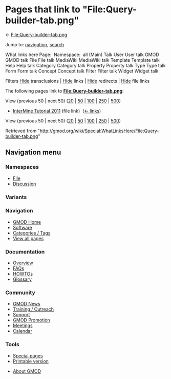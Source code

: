<div id="mw-page-base" class="noprint">

</div>

<div id="mw-head-base" class="noprint">

</div>

<div id="content" class="mw-body" role="main">

<span id="top"></span>

<div id="mw-js-message" style="display:none;">

</div>



# <span dir="auto">Pages that link to "File:Query-builder-tab.png"</span>

<div id="bodyContent">

<div id="contentSub">

←
[File:Query-builder-tab.png](/wiki/File:Query-builder-tab.png "File:Query-builder-tab.png")

</div>

<div id="jump-to-nav" class="mw-jump">

Jump to: [navigation](#mw-navigation), [search](#p-search)

</div>

<div id="mw-content-text">

What links here Page:  Namespace:  all (Main) Talk User User talk GMOD
GMOD talk File File talk MediaWiki MediaWiki talk Template Template talk
Help Help talk Category Category talk Property Property talk Type Type
talk Form Form talk Concept Concept talk Filter Filter talk Widget
Widget talk

Filters
[Hide](/mediawiki/index.php?title=Special:WhatLinksHere/File:Query-builder-tab.png&hidetrans=1 "Special:WhatLinksHere/File:Query-builder-tab.png")
transclusions \|
[Hide](/mediawiki/index.php?title=Special:WhatLinksHere/File:Query-builder-tab.png&hidelinks=1 "Special:WhatLinksHere/File:Query-builder-tab.png")
links \|
[Hide](/mediawiki/index.php?title=Special:WhatLinksHere/File:Query-builder-tab.png&hideredirs=1 "Special:WhatLinksHere/File:Query-builder-tab.png")
redirects \|
[Hide](/mediawiki/index.php?title=Special:WhatLinksHere/File:Query-builder-tab.png&hideimages=1 "Special:WhatLinksHere/File:Query-builder-tab.png")
file links

The following pages link to
**[File:Query-builder-tab.png](/wiki/File:Query-builder-tab.png "File:Query-builder-tab.png")**:

View (previous 50 \| next 50)
([20](/mediawiki/index.php?title=Special:WhatLinksHere/File:Query-builder-tab.png&limit=20 "Special:WhatLinksHere/File:Query-builder-tab.png")
\|
[50](/mediawiki/index.php?title=Special:WhatLinksHere/File:Query-builder-tab.png&limit=50 "Special:WhatLinksHere/File:Query-builder-tab.png")
\|
[100](/mediawiki/index.php?title=Special:WhatLinksHere/File:Query-builder-tab.png&limit=100 "Special:WhatLinksHere/File:Query-builder-tab.png")
\|
[250](/mediawiki/index.php?title=Special:WhatLinksHere/File:Query-builder-tab.png&limit=250 "Special:WhatLinksHere/File:Query-builder-tab.png")
\|
[500](/mediawiki/index.php?title=Special:WhatLinksHere/File:Query-builder-tab.png&limit=500 "Special:WhatLinksHere/File:Query-builder-tab.png"))

- [InterMine Tutorial
  2011](/wiki/InterMine_Tutorial_2011 "InterMine Tutorial 2011") (file
  link) ‎ <span class="mw-whatlinkshere-tools">([←
  links](/mediawiki/index.php?title=Special:WhatLinksHere&target=InterMine+Tutorial+2011 "Special:WhatLinksHere"))</span>

View (previous 50 \| next 50)
([20](/mediawiki/index.php?title=Special:WhatLinksHere/File:Query-builder-tab.png&limit=20 "Special:WhatLinksHere/File:Query-builder-tab.png")
\|
[50](/mediawiki/index.php?title=Special:WhatLinksHere/File:Query-builder-tab.png&limit=50 "Special:WhatLinksHere/File:Query-builder-tab.png")
\|
[100](/mediawiki/index.php?title=Special:WhatLinksHere/File:Query-builder-tab.png&limit=100 "Special:WhatLinksHere/File:Query-builder-tab.png")
\|
[250](/mediawiki/index.php?title=Special:WhatLinksHere/File:Query-builder-tab.png&limit=250 "Special:WhatLinksHere/File:Query-builder-tab.png")
\|
[500](/mediawiki/index.php?title=Special:WhatLinksHere/File:Query-builder-tab.png&limit=500 "Special:WhatLinksHere/File:Query-builder-tab.png"))

</div>

<div class="printfooter">

Retrieved from
"<http://gmod.org/wiki/Special:WhatLinksHere/File:Query-builder-tab.png>"

</div>

<div id="catlinks" class="catlinks catlinks-allhidden">

</div>

<div class="visualClear">

</div>

</div>

</div>

<div id="mw-navigation">

## Navigation menu

<div id="mw-head">



<div id="left-navigation">

<div id="p-namespaces" class="vectorTabs" role="navigation"
aria-labelledby="p-namespaces-label">

### Namespaces

- <span id="ca-nstab-image"><a href="/wiki/File:Query-builder-tab.png" accesskey="c"
  title="View the file page [c]">File</a></span>
- <span id="ca-talk"><a
  href="/mediawiki/index.php?title=File_talk:Query-builder-tab.png&amp;action=edit&amp;redlink=1"
  accesskey="t"
  title="Discussion about the content page [t]">Discussion</a></span>

</div>

<div id="p-variants" class="vectorMenu emptyPortlet" role="navigation"
aria-labelledby="p-variants-label">

### 

### Variants[](#)

<div class="menu">

</div>

</div>

</div>





</div>

</div>

</div>

<div id="mw-panel">

<div id="p-logo" role="banner">

<a href="/wiki/Main_Page"
style="background-image: url(http://gmod.org/images/GMOD-cogs.png);"
title="Visit the main page"></a>

</div>

<div id="p-Navigation" class="portal" role="navigation"
aria-labelledby="p-Navigation-label">

### Navigation

<div class="body">

- <span id="n-GMOD-Home">[GMOD Home](/wiki/Main_Page)</span>
- <span id="n-Software">[Software](/wiki/GMOD_Components)</span>
- <span id="n-Categories-.2F-Tags">[Categories /
  Tags](/wiki/Categories)</span>
- <span id="n-View-all-pages">[View all
  pages](/wiki/Special:AllPages)</span>

</div>

</div>

<div id="p-Documentation" class="portal" role="navigation"
aria-labelledby="p-Documentation-label">

### Documentation

<div class="body">

- <span id="n-Overview">[Overview](/wiki/Overview)</span>
- <span id="n-FAQs">[FAQs](/wiki/Category:FAQ)</span>
- <span id="n-HOWTOs">[HOWTOs](/wiki/Category:HOWTO)</span>
- <span id="n-Glossary">[Glossary](/wiki/Glossary)</span>

</div>

</div>

<div id="p-Community" class="portal" role="navigation"
aria-labelledby="p-Community-label">

### Community

<div class="body">

- <span id="n-GMOD-News">[GMOD News](/wiki/GMOD_News)</span>
- <span id="n-Training-.2F-Outreach">[Training /
  Outreach](/wiki/Training_and_Outreach)</span>
- <span id="n-Support">[Support](/wiki/Support)</span>
- <span id="n-GMOD-Promotion">[GMOD
  Promotion](/wiki/GMOD_Promotion)</span>
- <span id="n-Meetings">[Meetings](/wiki/Meetings)</span>
- <span id="n-Calendar">[Calendar](/wiki/Calendar)</span>

</div>

</div>

<div id="p-tb" class="portal" role="navigation"
aria-labelledby="p-tb-label">

### Tools

<div class="body">

- <span id="t-specialpages"><a href="/wiki/Special:SpecialPages" accesskey="q"
  title="A list of all special pages [q]">Special pages</a></span>
- <span id="t-print"><a
  href="/mediawiki/index.php?title=Special:WhatLinksHere/File:Query-builder-tab.png&amp;printable=yes"
  rel="alternate" accesskey="p"
  title="Printable version of this page [p]">Printable version</a></span>

</div>

</div>

</div>

</div>

<div id="footer" role="contentinfo">

- <span id="footer-places-about">[About
  GMOD](/wiki/GMOD:About "GMOD:About")</span>

<!-- -->






</div>
